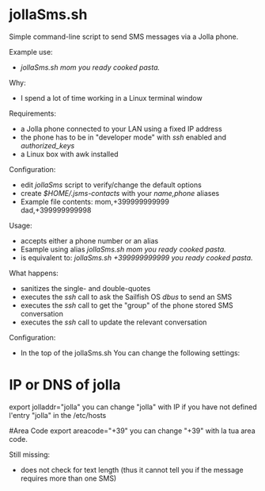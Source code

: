 jollaSms.sh
====

Simple command-line script to send SMS messages via a Jolla phone.


Example use:
- *jollaSms.sh mom you ready cooked pasta.*

Why:
- I spend a lot of time working in a Linux terminal window

Requirements:
- a Jolla phone connected to your LAN using a fixed IP address
- the phone has to be in "developer mode" with *ssh* enabled and *authorized_keys*
- a Linux box with awk installed

Configuration:
- edit *jollaSms* script to verify/change the default options
- create *$HOME/.jsms-contacts* with your *name,phone* aliases
- Example file contents: 
mom,+399999999999	
dad,+399999999998

Usage:
- accepts either a phone number or an alias
- Esample using alias
  *jollaSms.sh mom you ready cooked pasta.*
- is equivalent to:
  *jollaSms.sh +399999999999 you ready cooked pasta.*

What happens:
- sanitizes the single- and double-quotes
- executes the *ssh* call to ask the Sailfish OS *dbus* to send an SMS
- executes the *ssh* call to get the "group" of the phone stored SMS conversation
- executes the *ssh* call to update the relevant conversation

Configuration:
- In the top of the jollaSms.sh You can change the following settings:

# IP or DNS of jolla
export jolladdr="jolla"
you can change "jolla" with IP if you have not defined l'entry "jolla" 
in the /etc/hosts

#Area Code
export areacode="+39"
you can change "+39" with la tua area code. 

Still missing:
- does not check for text length (thus it cannot tell you if the message requires more than one SMS)

